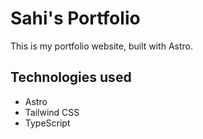 # Sahi's Portfolio

This is my portfolio website, built with Astro.

## Technologies used

- Astro
- Tailwind CSS
- TypeScript
